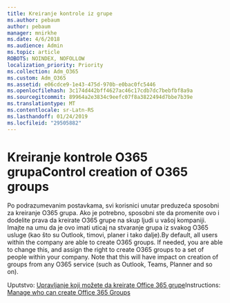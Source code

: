 ```yaml
---
title: Kreiranje kontrole iz grupe
ms.author: pebaum
author: pebaum
manager: mnirkhe
ms.date: 4/6/2018
ms.audience: Admin
ms.topic: article
ROBOTS: NOINDEX, NOFOLLOW
localization_priority: Priority
ms.collection: Adm_O365
ms.custom: Adm_O365
ms.assetid: e06cdce9-1e43-475d-970b-e0bac0fc5446
ms.openlocfilehash: 3c174d442bff4627ac46c17cdb7dc7bebfbf8a9a
ms.sourcegitcommit: 89964a2e3834c9eefc07f8a3822494d7bbe7b39e
ms.translationtype: MT
ms.contentlocale: sr-Latn-RS
ms.lasthandoff: 01/24/2019
ms.locfileid: "29505882"
---
```

# <a name="control-creation-of-o365-groups"></a><span data-ttu-id="30f14-102">Kreiranje kontrole O365 grupa</span><span class="sxs-lookup"><span data-stu-id="30f14-102">Control creation of O365 groups</span></span>

<span data-ttu-id="30f14-p101">Po podrazumevanim postavkama, svi korisnici unutar preduzeća sposobni za kreiranje O365 grupa. Ako je potrebno, sposobni ste da promenite ovo i dodelite prava da kreirate O365 grupe na skup ljudi u vašoj kompaniji. Imajte na umu da je ovo imati uticaj na stvaranje grupa iz svakog O365 usluge (kao što su Outlook, timovi, planer i tako dalje).</span><span class="sxs-lookup"><span data-stu-id="30f14-p101">By default, all users within the company are able to create O365 groups. If needed, you are able to change this, and assign the right to create O365 groups to a set of people within your company. Note that this will have impact on creation of groups from any O365 service (such as Outlook, Teams, Planner and so on).</span></span>
  
 <span data-ttu-id="30f14-106">Uputstvo: [Upravljanje koji možete da kreirate Office 365 grupe](https://docs.microsoft.com/office365/admin/create-groups/manage-creation-of-groups)</span><span class="sxs-lookup"><span data-stu-id="30f14-106">Instructions: [Manage who can create Office 365 Groups](https://docs.microsoft.com/office365/admin/create-groups/manage-creation-of-groups)</span></span>
  

